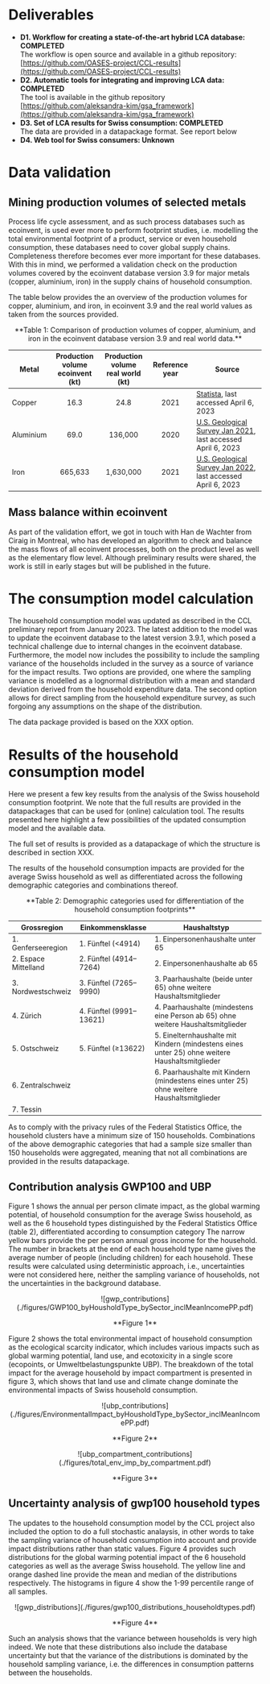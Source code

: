 # Deliverables

- **D1. Workflow for creating a state-of-the-art hybrid LCA database: COMPLETED** <br>
The workflow is open source and available in a github repository: [https://github.com/OASES-project/CCL-results](https://github.com/OASES-project/CCL-results)
- **D2. Automatic tools for integrating and improving LCA data:  COMPLETED** <br>
The tool is available in the github repository [https://github.com/aleksandra-kim/gsa_framework](https://github.com/aleksandra-kim/gsa_framework)
- **D3. Set of LCA results for Swiss consumption: COMPLETED** <br>
The data are provided in a datapackage format. See report below
- **D4. Web tool for Swiss consumers: Unknown**


# Data validation

## Mining production volumes of selected metals

Process life cycle assessment, and as such process databases such as ecoinvent, is used ever more to perform footprint studies, i.e. modelling the total environmental footprint of a product, service or even household consumption, these databases need to cover global supply chains. Completeness therefore becomes ever more important for these databases. With this in mind, we performed a validation check on the production volumes covered by the ecoinvent database version 3.9 for major metals (copper, aluminium, iron) in the supply chains of household consumption. 


[\\]: # (Copper demand is expected is expected to rise significantly over the next few decades due to the increasing use of copper intensive low carbon energy technologies. However, copper production, including mining, smelting, and refining, is very energy and greenhouse gas intensive.)

The table below provides the an overview of the production volumes for copper, aluminium, and iron, in ecoinvent 3.9 and the real world values as taken from the sources provided. 
<p align = "center">
**Table 1: Comparison of production volumes of copper, aluminium, and iron in the ecoinvent database version 3.9 and real world data.**

| Metal | Production volume <br> ecoinvent <br> (kt)| Production volume <br> real world <br> (kt) | Reference year| Source |
|--------------|:-----:|:---:|:--:|---|
| Copper | 16.3 | 24.8 | 2021 |[Statista](https://www.statista.com/statistics/254917/total-global-copper-production-since-2006/), last accessed April 6, 2023 |
| Aluminium | 69.0  | 136,000 | 2020 | [U.S. Geological Survey Jan 2021](https://pubs.usgs.gov/periodicals/mcs2021/mcs2021-bauxite-alumina.pdf), last accessed April 6, 2023 |
| Iron | 665,633 | 1,630,000 | 2021 | [U.S. Geological Survey Jan 2022](https://pubs.usgs.gov/periodicals/mcs2022/mcs2022-iron-ore.pdf), last accessed April 6, 2023 |

## Mass balance within ecoinvent
As part of the validation effort, we got in touch with Han de Wachter from Ciraig in Montreal, who has developed an algorithm to check and balance the mass flows of all ecoinvent processes, both on the product level as well as the elementary flow level. Although preliminary results were shared, the work is still in early stages but will be published in the future. 


# The consumption model calculation
The household consumption model was updated as described in the CCL preliminary report from January 2023. The latest addition to the model was to update the ecoinvent database to the latest version 3.9.1, which posed a technical challenge due to internal changes in the ecoinvent database. Furthermore, the model now includes the possibility to include the sampling variance of the households included in the survey as a source of variance for the impact results. Two options are provided, one where the sampling variance is modelled as a lognormal distribution with a mean and standard deviation derived from the household expenditure data. The second option allows for direct sampling from the household expenditure survey, as such forgoing any assumptions on the shape of the distribution. 

The data package provided is based on the XXX option.

 

# Results of the household consumption model

Here we present a few key results from the analysis of the Swiss household consumption footprint. We note that the full results are provided in the datapackages that can be used for (online) calculation tool. The results presented here highlight a few possibilities of 
the updated consumption model and the available data. 

The full set of results is provided as a datapackage of which the structure is described in section XXX.

The results of the household consumption impacts are provided for the average Swiss household as well as differentiated across the following demographic categories and combinations thereof. 

<p align = "center">
**Table 2: Demographic categories used for differentiation of the household consumption footprints**

| Grossregion |	Einkommensklasse |	Haushaltstyp |
|---|---|---|
1.	Genferseeregion | 1. Fünftel (<4914) | 1. Einpersonenhaushalte unter 65 | 
2.	Espace Mittelland |2. Fünftel (4914–7264) | 2. Einpersonenhaushalte ab 65 |
3.	Nordwestschweiz | 3. Fünftel (7265–9990) | 3. Paarhaushalte (beide unter 65) ohne weitere Haushaltsmitglieder |
4.	Zürich | 4. Fünftel (9991–13621) | 4. Paarhaushalte (mindestens eine Person ab 65) ohne weitere Haushaltsmitglieder | 
5.	Ostschweiz | 5. Fünftel (≥13622)	 | 5. Einelternhaushalte mit Kindern (mindestens eines unter 25) ohne weitere Haushaltsmitglieder |
6.	Zentralschweiz | | 6. Paarhaushalte mit Kindern (mindestens eines unter 25) ohne weitere Haushaltsmitglieder | 
7.	Tessin	 | |

As to comply with the privacy rules of the Federal Statistics Office, the household clusters have a minimum size of 150 households. Combinations of the above demographic categories that had a sample size smaller than 150 households were aggregated, meaning that not all combinations are provided in the results datapackage.



## Contribution analysis GWP100 and UBP

Figure 1 shows the annual per person climate impact, as the global warming potential, of household consumption for the average Swiss household, as well as the 6 household types distinguished by the Federal Statistics Office (table 2), differentiated according to consumption category The narrow yellow bars provide the per person annual gross income for the household. The number in brackets at the end of each household type name gives the average number of people (including children) for each household. These results were calculated using deterministic approach, i.e., uncertainties were not considered here, neither the sampling variance of households, not the uncertainties in the background database.

<p align = "center">
![gwp_contributions](./figures/GWP100_byHousholdType_bySector_inclMeanIncomePP.pdf)
<p align = "center">**Figure 1**

Figure 2 shows the total environmental impact of household consumption as the ecological scarcity indicator, which includes various impacts such as global warming potential, land use, and ecotoxicity in a single score (ecopoints, or Umweltbelastungspunkte UBP). The breakdown of the total impact for the average household by impact compartment is presented in figure 3, which shows that land use and climate change dominate the environmental impacts of Swiss household consumption. 

<p align = "center">
![ubp_contributions](./figures/EnvironmentalImpact_byHousholdType_bySector_inclMeanIncomePP.pdf)
<p align = "center">**Figure 2**

<p align = "center">
![ubp_compartment_contributions](./figures/total_env_imp_by_compartment.pdf)
<p align = "center">**Figure 3**

## Uncertainty analysis of gwp100 household types

The updates to the household consumption model by the CCL project also included the option to do a full stochastic analaysis, in other words to take the sampling variance of household consumption into account and provide impact distributions rather than static values. Figure 4 provides such distributions for the global warming potential impact of the 6 household categories as well as the average Swiss household. The yellow line and orange dashed line provide the mean and median of the distributions respectively. The histograms in figure 4 show the 1-99 percentile range of all samples.

<p align = "center">
![gwp_distributions](./figures/gwp100_distributions_householdtypes.pdf)
<p align = "center">**Figure 4**

Such an analysis shows that the variance between households is very high indeed. We note that these distributions also include the database uncertainty but that the variance of the distributions is dominated by the household sampling variance, i.e. the differences in consumption patterns between the households. 